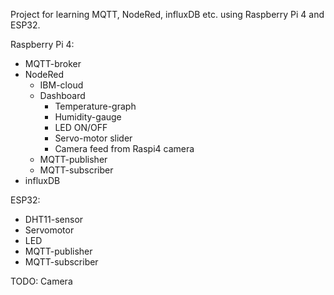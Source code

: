 Project for learning MQTT, NodeRed, influxDB etc. using Raspberry Pi 4 and ESP32.

Raspberry Pi 4:
- MQTT-broker
- NodeRed
  - IBM-cloud
  - Dashboard
    - Temperature-graph
    - Humidity-gauge
    - LED ON/OFF
    - Servo-motor slider
    - Camera feed from Raspi4 camera    
  - MQTT-publisher
  - MQTT-subscriber
- influxDB

ESP32:
- DHT11-sensor
- Servomotor
- LED
- MQTT-publisher
- MQTT-subscriber

TODO:
Camera
